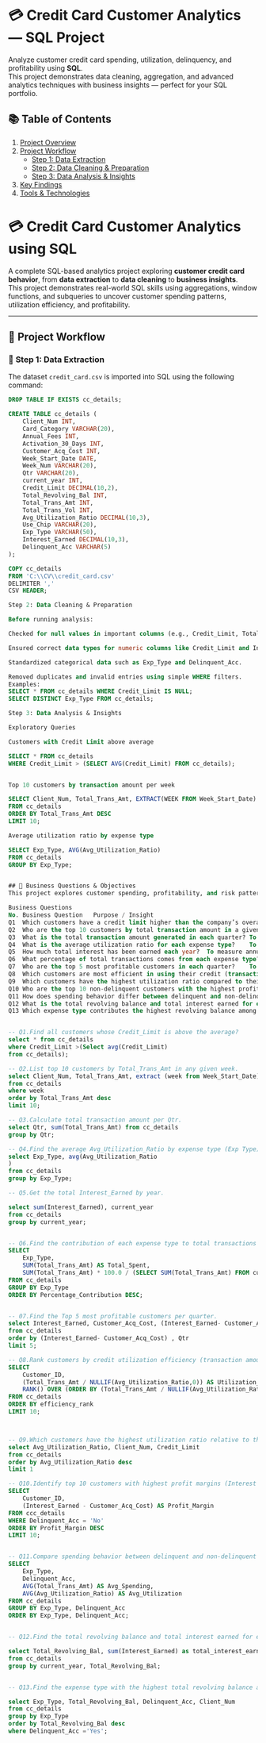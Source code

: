# 💳 Credit Card Customer Analytics — SQL Project

Analyze customer credit card spending, utilization, delinquency, and profitability using **SQL**.  
This project demonstrates data cleaning, aggregation, and advanced analytics techniques with business insights — perfect for your SQL portfolio.

## 📚 Table of Contents

1. [Project Overview](#-credit-card-customer-analytics-using-sql)
2. [Project Workflow](#-project-workflow)
   - [Step 1: Data Extraction](#-step-1-data-extraction)
   - [Step 2: Data Cleaning & Preparation](#-step-2-data-cleaning--preparation)
   - [Step 3: Data Analysis & Insights](#-step-3-data-analysis--insights)
3. [Key Findings](#-key-findings)
4. [Tools & Technologies](#-tools--technologies)



# 💳 Credit Card Customer Analytics using SQL

A complete SQL-based analytics project exploring **customer credit card behavior**, from **data extraction** to **data cleaning** to **business insights**.  
This project demonstrates real-world SQL skills using aggregations, window functions, and subqueries to uncover customer spending patterns, utilization efficiency, and profitability.

---

## 📘 Project Workflow

### 🥇 **Step 1: Data Extraction**
The dataset `credit_card.csv` is imported into SQL using the following command:

```sql
DROP TABLE IF EXISTS cc_details;

CREATE TABLE cc_details (
    Client_Num INT,
    Card_Category VARCHAR(20),
    Annual_Fees INT,
    Activation_30_Days INT,
    Customer_Acq_Cost INT,
    Week_Start_Date DATE,
    Week_Num VARCHAR(20),
    Qtr VARCHAR(20),
    current_year INT,
    Credit_Limit DECIMAL(10,2),
    Total_Revolving_Bal INT,
    Total_Trans_Amt INT,
    Total_Trans_Vol INT,
    Avg_Utilization_Ratio DECIMAL(10,3),
    Use_Chip VARCHAR(20),
    Exp_Type VARCHAR(50),
    Interest_Earned DECIMAL(10,3),
    Delinquent_Acc VARCHAR(5)
);

COPY cc_details
FROM 'C:\\CV\\credit_card.csv'
DELIMITER ','
CSV HEADER;

Step 2: Data Cleaning & Preparation

Before running analysis:

Checked for null values in important columns (e.g., Credit_Limit, Total_Trans_Amt).

Ensured correct data types for numeric columns like Credit_Limit and Interest_Earned.

Standardized categorical data such as Exp_Type and Delinquent_Acc.

Removed duplicates and invalid entries using simple WHERE filters.
Examples:
SELECT * FROM cc_details WHERE Credit_Limit IS NULL;
SELECT DISTINCT Exp_Type FROM cc_details;

Step 3: Data Analysis & Insights

Exploratory Queries

Customers with Credit Limit above average

SELECT * FROM cc_details
WHERE Credit_Limit > (SELECT AVG(Credit_Limit) FROM cc_details);


Top 10 customers by transaction amount per week

SELECT Client_Num, Total_Trans_Amt, EXTRACT(WEEK FROM Week_Start_Date) AS Week
FROM cc_details
ORDER BY Total_Trans_Amt DESC
LIMIT 10;

Average utilization ratio by expense type

SELECT Exp_Type, AVG(Avg_Utilization_Ratio)
FROM cc_details
GROUP BY Exp_Type;


## 💼 Business Questions & Objectives
This project explores customer spending, profitability, and risk patterns through the following business questions:

Business Questions
No.	Business Question	Purpose / Insight
Q1	Which customers have a credit limit higher than the company’s overall average?	To identify premium or high-value customers who may deserve special rewards or risk assessment.
Q2	Who are the top 10 customers by total transaction amount in a given week?	To recognize top spenders and optimize marketing or loyalty programs for them.
Q3	What is the total transaction amount generated in each quarter?	To analyze seasonal spending patterns and quarterly performance trends.
Q4	What is the average utilization ratio for each expense type?	To understand how different spending categories impact credit usage behavior.
Q5	How much total interest has been earned each year?	To measure annual revenue from customer credit usage.
Q6	What percentage of total transactions comes from each expense type?	To determine which expense categories drive the most spending and revenue.
Q7	Who are the top 5 most profitable customers in each quarter?	To find customers generating the highest net profit (interest earned minus acquisition cost).
Q8	Which customers are most efficient in using their credit (transaction amount per utilization ratio)?	To rank customers based on credit utilization efficiency and spending power.
Q9	Which customers have the highest utilization ratio compared to their credit limit?	To flag potential credit risk customers who are close to their credit limit.
Q10	Who are the top 10 non-delinquent customers with the highest profit margins?	To identify financially responsible and profitable customers for retention programs.
Q11	How does spending behavior differ between delinquent and non-delinquent customers across expense types?	To compare risk segments and design better credit management strategies.
Q12	What is the total revolving balance and total interest earned for each year?	To assess yearly growth in outstanding balances and interest income.
Q13	Which expense type contributes the highest revolving balance among delinquent customers?	To pinpoint risky expense categories driving high unpaid balances.


-- Q1.Find all customers whose Credit_Limit is above the average?
select * from cc_details
where Credit_Limit >(Select avg(Credit_Limit)
from cc_details);

-- Q2.List top 10 customers by Total_Trans_Amt in any given week.
select Client_Num, Total_Trans_Amt, extract (week from Week_Start_Date) as week
from cc_details
where week 
order by Total_Trans_Amt desc
limit 10;

-- Q3.Calculate total transaction amount per Qtr.
select Qtr, sum(Total_Trans_Amt) from cc_details
group by Qtr;

-- Q4.Find the average Avg_Utilization_Ratio by expense type (Exp Type)
select Exp_Type, avg(Avg_Utilization_Ratio
)
from cc_details
group by Exp_Type;

-- Q5.Get the total Interest_Earned by year.

select sum(Interest_Earned), current_year
from cc_details
group by current_year;


-- Q6.Find the contribution of each expense type to total transactions (percentage share)
SELECT 
    Exp_Type,
    SUM(Total_Trans_Amt) AS Total_Spent,
    SUM(Total_Trans_Amt) * 100.0 / (SELECT SUM(Total_Trans_Amt) FROM customer_transactions) AS Percentage_Contribution
FROM cc_details
GROUP BY Exp_Type
ORDER BY Percentage_Contribution DESC;


-- 07.Find the Top 5 most profitable customers per quarter.
select Interest_Earned, Customer_Acq_Cost, (Interest_Earned- Customer_Acq_Cost),Qtr
from cc_details
order by (Interest_Earned- Customer_Acq_Cost) , Qtr
limit 5;

-- Q8.Rank customers by credit utilization efficiency (transaction amount per utilization ratio)
SELECT 
    Customer_ID,
    (Total_Trans_Amt / NULLIF(Avg_Utilization_Ratio,0)) AS Utilization_Efficiency,
    RANK() OVER (ORDER BY (Total_Trans_Amt / NULLIF(Avg_Utilization_Ratio,0)) DESC) AS efficiency_rank
FROM cc_details
ORDER BY efficiency_rank
LIMIT 10;



-- Q9.Which customers have the highest utilization ratio relative to their Credit_Limit?
select Avg_Utilization_Ratio, Client_Num, Credit_Limit
from cc_details
order by Avg_Utilization_Ratio desc
limit 1

-- Q10.Identify top 10 customers with highest profit margins (Interest – Acquisition Cost) who are not delinquent
SELECT 
    Customer_ID,
    (Interest_Earned - Customer_Acq_Cost) AS Profit_Margin
FROM ccc_details
WHERE Delinquent_Acc = 'No'
ORDER BY Profit_Margin DESC
LIMIT 10;


-- Q11.Compare spending behavior between delinquent and non-delinquent customers across expense types
SELECT 
    Exp_Type,
    Delinquent_Acc,
    AVG(Total_Trans_Amt) AS Avg_Spending,
    AVG(Avg_Utilization_Ratio) AS Avg_Utilization
FROM cc_details
GROUP BY Exp_Type, Delinquent_Acc
ORDER BY Exp_Type, Delinquent_Acc;


-- Q12.Find the total revolving balance and total interest earned for each year

select Total_Revolving_Bal, sum(Interest_Earned) as total_interest_earned, current_year
from cc_details
group by current_year, Total_Revolving_Bal;


-- Q13.Find the expense type with the highest total revolving balance among delinquent customers

select Exp_Type, Total_Revolving_Bal, Delinquent_Acc, Client_Num
from cc_details
group by Exp_Type
order by Total_Revolving_Bal desc
where Delinquent_Acc ='Yes';




